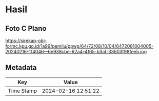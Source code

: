 # Hasil

## Foto C Plano

https://sirekap-obj-formc.kpu.go.id/1a99/pemilu/ppwp/64/72/08/10/04/6472081004005-20240216-114046--6e938cbe-62a4-4f65-b3af-33603f98fee5.jpg


## Metadata

| Key        | Value               |
| ---------- | ------------------- |
| Time Stamp | 2024-02-16 12:51:22 |



